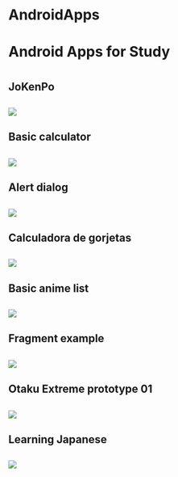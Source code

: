 # AndroidApps
# **Android Apps for Study** <h1>

## **JoKenPo** <h2>
![](https://github.com/Lekrieg/AndroidApps/blob/master/gifs/JoKenPoExample.gif)

## **Basic calculator** <h2>
![](https://github.com/Lekrieg/AndroidApps/blob/master/gifs/BasicCalculatorExample.PNG)

## **Alert dialog** <h2>
![](https://github.com/Lekrieg/AndroidApps/blob/master/gifs/AlertDialogTextExample.gif)

## **Calculadora de gorjetas** <h2>
![](https://github.com/Lekrieg/AndroidApps/blob/master/gifs/CalculadoraGorjeta.gif)

## **Basic anime list** <h2>
![](https://github.com/Lekrieg/AndroidApps/blob/master/gifs/BasicAnimeList.gif)

## **Fragment example** <h2>
![](https://github.com/Lekrieg/AndroidApps/blob/master/gifs/FragmentExample.gif)

## **Otaku Extreme prototype 01** <h2>
![](https://github.com/Lekrieg/AndroidApps/blob/master/gifs/OtakuExtreme_prototype01.gif)

## **Learning Japanese** <h2>
![](https://github.com/Lekrieg/AndroidApps/blob/master/gifs/LearningJapanese.gif)